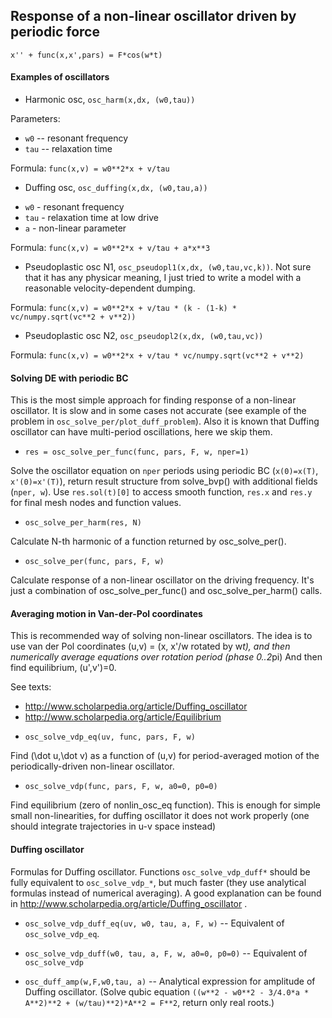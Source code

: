## Response of a non-linear oscillator driven by periodic force

```
x'' + func(x,x',pars) = F*cos(w*t)
```

#### Examples of oscillators

* Harmonic osc, `osc_harm(x,dx, (w0,tau))`

Parameters: 
- `w0` -- resonant frequency
- `tau` -- relaxation time

Formula: `func(x,v) = w0**2*x + v/tau`

* Duffing osc, `osc_duffing(x,dx, (w0,tau,a))`

- `w0`  - resonant frequency
- `tau` - relaxation time at low drive
- `a`   - non-linear parameter

Formula: `func(x,v) = w0**2*x + v/tau + a*x**3`

* Pseudoplastic osc N1, `osc_pseudopl1(x,dx, (w0,tau,vc,k))`.
Not sure that it has any physicar meaning, I just tried to write a model
with a reasonable velocity-dependent dumping.

Formula: `func(x,v) = w0**2*x + v/tau * (k - (1-k) * vc/numpy.sqrt(vc**2 + v**2))`

* Pseudoplastic osc N2, `osc_pseudopl2(x,dx, (w0,tau,vc))`

Formula: `func(x,v) = w0**2*x + v/tau * vc/numpy.sqrt(vc**2 + v**2)`



#### Solving DE with periodic BC

This is the most simple approach for finding response of a non-linear
oscillator. It is slow and in some cases not accurate (see example of the
problem in `osc_solve_per/plot_duff_problem`).
Also it is known that Duffing oscillator can have multi-period oscillations,
here we skip them.

* `res = osc_solve_per_func(func, pars, F, w, nper=1)`

Solve the oscillator equation on `nper` periods using periodic BC
(`x(0)=x(T)`, `x'(0)=x'(T)`), return result structure from solve_bvp()
with additional fields (`nper, w`). Use `res.sol(t)[0]` to access smooth
function, `res.x` and `res.y` for final mesh nodes and function values.


* `osc_solve_per_harm(res, N)`

Calculate N-th harmonic of a function returned by osc_solve_per().


* `osc_solve_per(func, pars, F, w)`

Calculate response of a non-linear oscillator on the driving frequency.
It's just a combination of osc_solve_per_func() and osc_solve_per_harm() calls.


#### Averaging motion in Van-der-Pol coordinates

This is recommended way of solving non-linear oscillators. The idea is to
use van der Pol coordinates (u,v) = (x, x'/w rotated by w*t), and then
numerically average equations over rotation period (phase 0..2*pi) And
then find equilibrium, (u',v')=0.

See texts:
- http://www.scholarpedia.org/article/Duffing_oscillator
- http://www.scholarpedia.org/article/Equilibrium

* `osc_solve_vdp_eq(uv, func, pars, F, w)`

Find (\dot u,\dot v) as a function of (u,v) for period-averaged motion of
the periodically-driven non-linear oscillator.

* `osc_solve_vdp(func, pars, F, w, a0=0, p0=0)`

Find equilibrium (zero of nonlin_osc_eq function).
This is enough for simple small non-linearities,
for duffing oscillator it does not work properly
(one should integrate trajectories in u-v space instead)


#### Duffing oscillator

Formulas for Duffing oscillator. Functions `osc_solve_vdp_duff*` should
be fully equivalent to `osc_solve_vdp_*`, but much faster (they use analytical
formulas instead of numerical averaging).
A good explanation can be found in http://www.scholarpedia.org/article/Duffing_oscillator .

* `osc_solve_vdp_duff_eq(uv, w0, tau, a, F, w)` -- Equivalent of `osc_solve_vdp_eq`.

* `osc_solve_vdp_duff(w0, tau, a, F, w, a0=0, p0=0)` -- Equivalent of `osc_solve_vdp`

* `osc_duff_amp(w,F,w0,tau, a)` -- Analytical expression for amplitude of Duffing oscillator.
(Solve qubic equation `((w**2 - w0**2 - 3/4.0*a * A**2)**2 + (w/tau)**2)*A**2 = F**2`,
return only real roots.)

